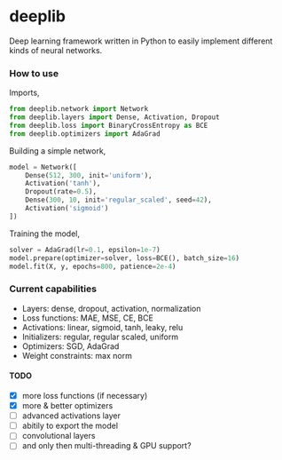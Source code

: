 # deeplib
Deep learning framework written in Python to easily implement different kinds of neural networks.

### How to use
Imports,
```py
from deeplib.network import Network
from deeplib.layers import Dense, Activation, Dropout
from deeplib.loss import BinaryCrossEntropy as BCE
from deeplib.optimizers import AdaGrad
```

Building a simple network,
```py
model = Network([
	Dense(512, 300, init='uniform'),
	Activation('tanh'),
	Dropout(rate=0.5),
	Dense(300, 10, init='regular_scaled', seed=42),
	Activation('sigmoid')
])
```

Training the model,
```py
solver = AdaGrad(lr=0.1, epsilon=1e-7)
model.prepare(optimizer=solver, loss=BCE(), batch_size=16)
model.fit(X, y, epochs=800, patience=2e-4)
```

### Current capabilities
 - Layers: dense, dropout, activation, normalization
 - Loss functions: MAE, MSE, CE, BCE
 - Activations: linear, sigmoid, tanh, leaky, relu
 - Initializers: regular, regular scaled, uniform
 - Optimizers: SGD, AdaGrad
 - Weight constraints: max norm

#### TODO
 - [X] more loss functions (if necessary)
 - [X] more & better optimizers
 - [ ] advanced activations layer
 - [ ] abitily to export the model
 - [ ] convolutional layers
 - [ ] and only then multi-threading & GPU support?
